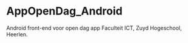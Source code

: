 AppOpenDag_Android
==================

Android front-end voor open dag app Faculteit ICT, Zuyd Hogeschool, Heerlen.